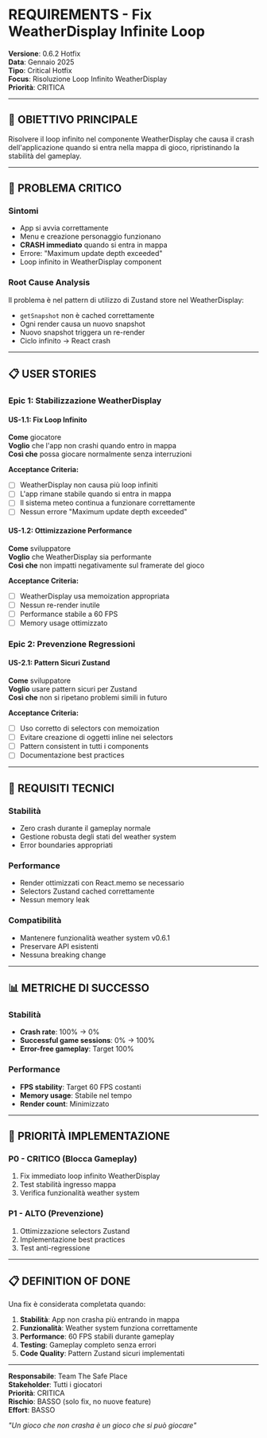 # REQUIREMENTS - Fix WeatherDisplay Infinite Loop

**Versione**: 0.6.2 Hotfix  
**Data**: Gennaio 2025  
**Tipo**: Critical Hotfix  
**Focus**: Risoluzione Loop Infinito WeatherDisplay  
**Priorità**: CRITICA  

---

## 🎯 **OBIETTIVO PRINCIPALE**

Risolvere il loop infinito nel componente WeatherDisplay che causa il crash dell'applicazione quando si entra nella mappa di gioco, ripristinando la stabilità del gameplay.

---

## 🚨 **PROBLEMA CRITICO**

### **Sintomi**
- App si avvia correttamente
- Menu e creazione personaggio funzionano
- **CRASH immediato** quando si entra in mappa
- Errore: "Maximum update depth exceeded"
- Loop infinito in WeatherDisplay component

### **Root Cause Analysis**
Il problema è nel pattern di utilizzo di Zustand store nel WeatherDisplay:
- `getSnapshot` non è cached correttamente
- Ogni render causa un nuovo snapshot
- Nuovo snapshot triggera un re-render
- Ciclo infinito → React crash

---

## 📋 **USER STORIES**

### **Epic 1: Stabilizzazione WeatherDisplay**

#### **US-1.1: Fix Loop Infinito**
**Come** giocatore  
**Voglio** che l'app non crashi quando entro in mappa  
**Così che** possa giocare normalmente senza interruzioni  

**Acceptance Criteria:**
- [ ] WeatherDisplay non causa più loop infiniti
- [ ] L'app rimane stabile quando si entra in mappa
- [ ] Il sistema meteo continua a funzionare correttamente
- [ ] Nessun errore "Maximum update depth exceeded"

#### **US-1.2: Ottimizzazione Performance**
**Come** sviluppatore  
**Voglio** che WeatherDisplay sia performante  
**Così che** non impatti negativamente sul framerate del gioco  

**Acceptance Criteria:**
- [ ] WeatherDisplay usa memoization appropriata
- [ ] Nessun re-render inutile
- [ ] Performance stabile a 60 FPS
- [ ] Memory usage ottimizzato

### **Epic 2: Prevenzione Regressioni**

#### **US-2.1: Pattern Sicuri Zustand**
**Come** sviluppatore  
**Voglio** usare pattern sicuri per Zustand  
**Così che** non si ripetano problemi simili in futuro  

**Acceptance Criteria:**
- [ ] Uso corretto di selectors con memoization
- [ ] Evitare creazione di oggetti inline nei selectors
- [ ] Pattern consistent in tutti i components
- [ ] Documentazione best practices

---

## 🔧 **REQUISITI TECNICI**

### **Stabilità**
- Zero crash durante il gameplay normale
- Gestione robusta degli stati del weather system
- Error boundaries appropriati

### **Performance**
- Render ottimizzati con React.memo se necessario
- Selectors Zustand cached correttamente
- Nessun memory leak

### **Compatibilità**
- Mantenere funzionalità weather system v0.6.1
- Preservare API esistenti
- Nessuna breaking change

---

## 📊 **METRICHE DI SUCCESSO**

### **Stabilità**
- **Crash rate**: 100% → 0%
- **Successful game sessions**: 0% → 100%
- **Error-free gameplay**: Target 100%

### **Performance**
- **FPS stability**: Target 60 FPS costanti
- **Memory usage**: Stabile nel tempo
- **Render count**: Minimizzato

---

## 🚀 **PRIORITÀ IMPLEMENTAZIONE**

### **P0 - CRITICO (Blocca Gameplay)**
1. Fix immediato loop infinito WeatherDisplay
2. Test stabilità ingresso mappa
3. Verifica funzionalità weather system

### **P1 - ALTO (Prevenzione)**
1. Ottimizzazione selectors Zustand
2. Implementazione best practices
3. Test anti-regressione

---

## 📋 **DEFINITION OF DONE**

Una fix è considerata completata quando:

1. **Stabilità**: App non crasha più entrando in mappa
2. **Funzionalità**: Weather system funziona correttamente
3. **Performance**: 60 FPS stabili durante gameplay
4. **Testing**: Gameplay completo senza errori
5. **Code Quality**: Pattern Zustand sicuri implementati

---

**Responsabile**: Team The Safe Place  
**Stakeholder**: Tutti i giocatori  
**Priorità**: CRITICA  
**Rischio**: BASSO (solo fix, no nuove feature)  
**Effort**: BASSO  

*"Un gioco che non crasha è un gioco che si può giocare"*